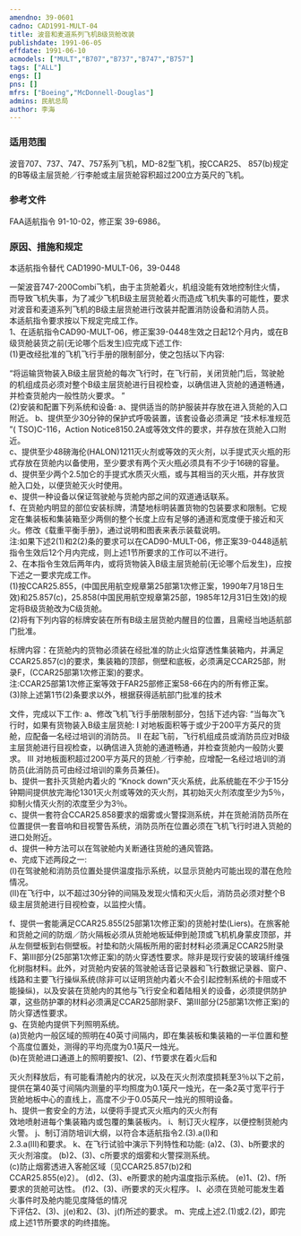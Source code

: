```yaml
---
amendno: 39-0601  
cadno: CAD1991-MULT-04  
title: 波音和麦道系列飞机B级货舱改装  
publishdate: 1991-06-05  
effdate: 1991-06-10  
acmodels: ["MULT","B707","B737","B747","B757"]  
tags: ["ALL"]  
engs: []  
pns: []  
mfrs: ["Boeing","McDonnell-Douglas"]  
admins: 民航总局  
author: 李海  
---
```

  
### 适用范围  
波音707、737、747、757系列飞机，MD-82型飞机，按CCAR25、 857(b)规定的B等级主层货舱／行李舱或主层货舱容积超过200立方英尺的飞机。  
  
<!--more-->  
### 参考文件  
  FAA适航指令 91-10-02，修正案 39-6986。  
  
### 原因、措施和规定  

  本适航指令替代 CAD1990-MULT-06，39-0448  

一架波音747-200Combi飞机，由于主货舱着火，机组没能有效地控制住火情，而导致飞机失事，为了减少飞机B级主层货舱着火而造成飞机失事的可能性，要求对波音和麦道系列飞机的B级主层货舱进行改装并配置消防设备和消防人员。  
  本适航指令要求按以下规定完成工作。  
1、在适航指令CAD90-MULT-06，修正案39-0448生效之日起12个月内，或在B级货舱装货之前(无论哪个后发生)应完成下述工作:  
  (1)更改经批准的飞机飞行手册的限制部分，使之包括以下内容:  
  
“将运输货物装入B级主层货舱的每次飞行时，在飞行前，关闭货舱门后，驾驶舱的机组成员必须对整个B级主层货舱进行目视检查，以确信进入货舱的通道畅通，并检查货舱内一般性防火要求。 ”  
  (2)安装和配置下列系统和设备:        a、提供适当的防护服装并存放在进入货舱的入口附近。        b、提供至少30分钟的保护式呼吸装置，该套设备必须满足 “技术标准规范 ”( TSO)C-116，Action Notice8150.2A或等效文件的要求，并存放在货舱入口附近。  
  c、提供至少48磅海伦(HALON)1211灭火剂或等效的灭火剂，以手提式灭火瓶的形式存放在货舱内以备使用，至少要求有两个灭火瓶必须具有不少于16磅的容量。  
  d、提供至少两个2.5加仑的手提式水质灭火瓶，或与其相当的灭火瓶，并存放货舱入口处，以便货舱灭火时使用。  
  e、提供一种设备以保证驾驶舱与货舱内部之间的双道通话联系。  
  f、在货舱内明显的部位安装标牌，清楚地标明装置货物的包装要求和限制。它规定在集装板和集装箱至少两侧的整个长度上应有足够的通道和宽度便于接近和灭火。修改《载重平衡手册》，通过说明和图表来表示装载说明。  
  注:如果下述2(1)和2(2)条的要求可以在CAD90-MULT-06，修正案39-0448适航指令生效后12个月内完成，则上述1节所要求的工作可以不进行。  
  2、在本指令生效后两年内，或将货物装入B级主层货舱前(无论哪个后发生)，应按下述之一要求完成工作。  
  (1)按CCAR25.855，(中国民用航空规章第25部第1次修正案，1990年7月18日生效)和25.857(c)，25.858(中国民用航空规章第25部，1985年12月31日生效)的规定将B级货舱改为C级货舱。  
  (2)将有下列内容的标牌安装在所有B级主层货舱内醒目的位置，且需经当地适航部门批准。  
  
  标牌内容：在货舱内的货物必须装在经批准的防止火焰穿透性集装箱内，并满足CCAR25.857(c)的要求，集装箱的顶部，侧壁和底板，必须满足CCAR25部，附录F，(CCAR25部第1次修正案)的要求。  
注:CCAR25部第1次修正案等效于FAR25部修正案58-66在内的所有修正案。  
  (3)除上述第1节(2)条要求以外，根据获得适航部门批准的技术  
  
文件，完成以下工作:        a、修改飞机飞行手册限制部分，包括下述内容: “当每次飞行时，如果有货物装入B级主层货舱:        I 对地板面积等于或少于200平方英尺的货舱，应配备一名经过培训的消防员。        II 在起飞前，飞行机组成员或消防员应对B级主层货舱进行目视检查，以确信进入货舱的通道畅通，并检查货舱内一般防火要求。        III 对地板面积超过200平方英尺的货舱／行李舱，应增配一名经过培训的消防员(此消防员可由经过培训的乘务员兼任)。  
  b、提供一套扑灭货舱内着火的 “Knock down”灭火系统，此系统能在不少于15分钟期间提供放完海伦1301灭火剂或等效的灭火剂，其初始灭火剂浓度至少为5％，抑制火情灭火剂的浓度至少为3％。  
  c、提供一套符合CCAR25.858要求的烟雾或火警探测系统，并在货舱消防员所在位置提供一套音响和目视警告系统，消防员所在位置必须在飞机飞行时进入货舱的进口处附近。  
  d、提供一种方法可以在驾驶舱内关断通往货舱的通风管路。  
  e、完成下述两段之一:  
  (I)在驾驶舱和消防员位置处提供温度指示系统，以显示货舱内可能出现的潜在危险情况。  
  (II)在飞行中，以不超过30分钟的间隔及发现火情和灭火后，消防员必须对整个B级主层货舱进行目视检查，以监控火情。  
  
  f、提供一套能满足CCAR25.855(25部第1次修正案)的货舱衬垫(Liers)。在旅客舱和货舱之间的防烟／防火隔板必须从货舱地板延伸到舱顶或飞机机身蒙皮顶部，并从左侧壁板到右侧壁板。衬垫和防火隔板所用的密封材料必须满足CCAR25附录F、第III部分(25部第1次修正案)的防火穿透性要求。除非是现行安装的玻璃纤维强化树脂材料。此外，对货舱内安装的驾驶舱话音记录器和飞行数据记录器、窗户、线路和主要飞行操纵系统(除非可以证明货舱内着火不会引起控制系统的卡阻或不能操纵)，以及安装在货舱内的其他与飞行安全和着陆相关的设备，必须提供防护罩，这些防护罩的材料必须满足CCAR25部附录F、第III部分(25部第1次修正案)的防火穿透性要求。  
  g、在货舱内提供下列照明系统。  
  (a)货舱内一般区域的照明在40英寸间隔内，即在集装板和集装箱的一半位置和整个高度位置处，测得的平均亮度为0.1英尺一烛光。  
  (b)在货舱进口通道上的照明要按1、(2)、f节要求在着火后和  
  
灭火剂释放后，有可能看清舱内的状况，以及在灭火剂浓度损耗至3％以下之前，提供在第40英寸间隔内测量的平均照度为0.1英尺一烛光，在一条2英寸宽平行于货舱地板中心的直线上，高度不少于0.05英尺一烛光的照明设备。  
  h、提供一套安全的方法，以便将手提式灭火瓶内的灭火剂有  
效地喷射进每个集装箱内或包覆的集装板内。        i、制订灭火程序，以便控制货舱内火警。        j、制订消防培训大纲，以符合本适航指令2.(3).a(I)和  
2.3.a(III)和要求。        k、在飞行试验中演示下列特性和功能: (a)2、(3)、b所要求的灭火剂溶度。 (b)2、(3)、c所要求的烟雾和火警探测系统。  
(c)防止烟雾透进入客舱区域〔见CCAR25.857(b)2和  
CCAR25.855(e)2〕。 (d)2、(3)、e所要求的舱内温度指示系统。 (e)1、(2)、f所要求的货舱可达性。 (f)2、(3)、i所要求的灭火程序。        l、必须在货舱可能发生着火事件时及舱内能见度降低的情况  
下评估2、(3)、j(e)和2、(3)、j(f)所述的要求。 m、完成上述2.(1)或2.(2)，即完成上述1节所要求的昀终措施。  
